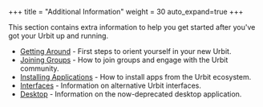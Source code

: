 +++
title = "Additional Information"
weight = 30
auto_expand=true
+++

This section contains extra information to help you get started after you've got your Urbit up and running.

- [Getting Around](/manual/getting-started/additional/getting-around) - First steps to orient yourself in your new Urbit.
- [Joining Groups](/manual/getting-started/additional/joining-groups) - How to join groups and engage with the Urbit community.
- [Installing Applications](/manual/getting-started/additional/installing-applications) - How to install apps from the Urbit ecosystem.
- [Interfaces](/manual/getting-started/additional/interfaces) - Information on alternative Urbit interfaces.
- [Desktop](/manual/getting-started/additional/desktop) - Information on the now-deprecated desktop application.

